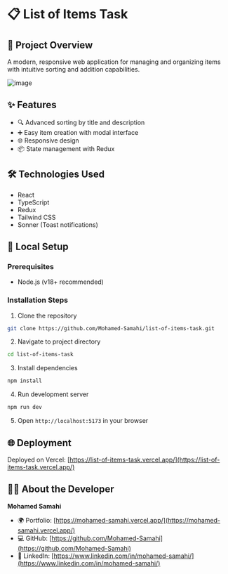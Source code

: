 # 📋 List of Items Task

## 🚀 Project Overview

A modern, responsive web application for managing and organizing items with intuitive sorting and addition capabilities.

![image](https://github.com/user-attachments/assets/41f8b7fd-7ca2-46fe-af60-f3b235936d5c)

## ✨ Features

- 🔍 Advanced sorting by title and description
- ➕ Easy item creation with modal interface
- 🌐 Responsive design
- 📦 State management with Redux

## 🛠 Technologies Used

- React
- TypeScript
- Redux
- Tailwind CSS
- Sonner (Toast notifications)

## 🔧 Local Setup

### Prerequisites

- Node.js (v18+ recommended)

### Installation Steps

1. Clone the repository
```bash
git clone https://github.com/Mohamed-Samahi/list-of-items-task.git
```

2. Navigate to project directory
```bash
cd list-of-items-task
```

3. Install dependencies
```bash
npm install
```

4. Run development server
```bash
npm run dev
```

5. Open `http://localhost:5173` in your browser

## 🌐 Deployment

Deployed on Vercel: [https://list-of-items-task.vercel.app/](https://list-of-items-task.vercel.app/)

## 👨‍💻 About the Developer

**Mohamed Samahi**

- 🌍 Portfolio: [https://mohamed-samahi.vercel.app/](https://mohamed-samahi.vercel.app/)
- 💻 GitHub: [https://github.com/Mohamed-Samahi](https://github.com/Mohamed-Samahi)
- 🔗 LinkedIn: [https://www.linkedin.com/in/mohamed-samahi/](https://www.linkedin.com/in/mohamed-samahi/)
